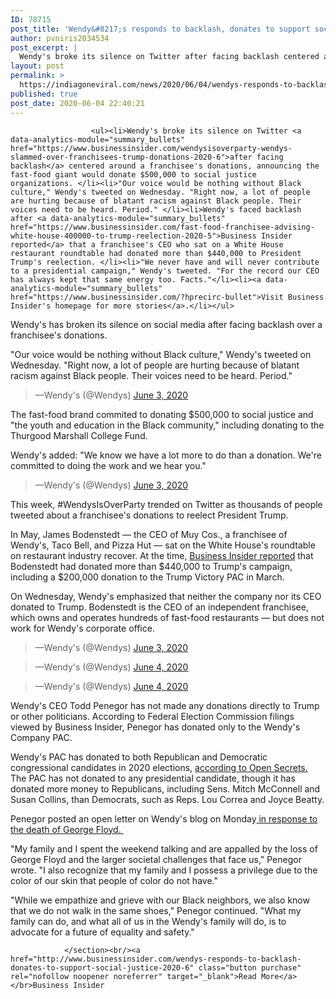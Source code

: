 ```yaml
---
ID: 78715
post_title: 'Wendy&#8217;s responds to backlash, donates to support social justice &#8211; Business Insider'
author: pvniris2034534
post_excerpt: |
  Wendy's broke its silence on Twitter after facing backlash centered around a franchisee's donations, announcing the fast-food giant would donate $500,000 to social justice organizations. "Our voice would be nothing without Black culture," Wendy's tweeted on Wednesday. "Right now, a lot of people are hurting because of blatant racism against Black people. Their voices need to&hellip;
layout: post
permalink: >
  https://indiagoneviral.com/news/2020/06/04/wendys-responds-to-backlash-donates-to-support-social-justice-business-insider/78715/pvniris2034534/
published: true
post_date: 2020-06-04 22:40:21
---
```

<section data-post-type="post" data-track-content=""><div data-piano-inline-content-wrapper="" id="piano-inline-content-wrapper">

                      <ul><li>Wendy's broke its silence on Twitter <a data-analytics-module="summary_bullets" href="https://www.businessinsider.com/wendysisoverparty-wendys-slammed-over-franchisees-trump-donations-2020-6">after facing backlash</a> centered around a franchisee's donations, announcing the fast-food giant would donate $500,000 to social justice organizations. </li><li>"Our voice would be nothing without Black culture," Wendy's tweeted on Wednesday. "Right now, a lot of people are hurting because of blatant racism against Black people. Their voices need to be heard. Period." </li><li>Wendy's faced backlash after <a data-analytics-module="summary_bullets" href="https://www.businessinsider.com/fast-food-franchisee-advising-white-house-400000-to-trump-reelection-2020-5">Business Insider reported</a> that a franchisee's CEO who sat on a White House restaurant roundtable had donated more than $440,000 to President Trump's reelection. </li><li>"We never have and will never contribute to a presidential campaign," Wendy's tweeted. "For the record our CEO has always kept that same energy too. Facts."</li><li><a data-analytics-module="summary_bullets" href="https://www.businessinsider.com/?hprecirc-bullet">Visit Business Insider's homepage for more stories</a>.</li></ul>


<p>Wendy's has broken its silence on social media after facing backlash over a franchisee's donations. </p><p>"Our voice would be nothing without Black culture," Wendy's tweeted on Wednesday. "Right now, a lot of people are hurting because of blatant racism against Black people. Their voices need to be heard. Period."</p><blockquote data-cards="" data-conversation="" data-lang="en">—Wendy's  (@Wendys) <a href="https://twitter.com/mims/statuses/1268326640972595206?ref_src=twsrc%5Etfw">June 3, 2020</a></blockquote><p>The fast-food brand commited to donating $500,000 to social justice and "the youth and education in the Black community," including donating to the Thurgood Marshall College Fund.</p><p>Wendy's added: "We know we have a lot more to do than a donation. We're committed to doing the work and we hear you."</p>



<blockquote data-cards="" data-conversation="" data-lang="en">—Wendy's  (@Wendys) <a href="https://twitter.com/mims/statuses/1268327435206111232?ref_src=twsrc%5Etfw">June 3, 2020</a></blockquote><p>This week, #WendysIsOverParty trended on Twitter as thousands of people tweeted about a franchisee's donations to reelect President Trump.</p><p>In May, James Bodenstedt — the CEO of Muy Cos., a franchisee of Wendy's, Taco Bell, and Pizza Hut — sat on the White House's roundtable on restaurant industry recover. At the time, <a data-analytics-module="body_link" href="https://www.businessinsider.com/fast-food-franchisee-advising-white-house-400000-to-trump-reelection-2020-5">Business Insider reported</a> that Bodenstedt had donated more than $440,000 to Trump's campaign, including a $200,000 donation to the Trump Victory PAC in March.</p><p>On Wednesday, Wendy's emphasized that neither the company nor its CEO donated to Trump. Bodenstedt is the CEO of an independent franchisee, which owns and operates hundreds of fast-food restaurants — but does not work for Wendy's corporate office. </p><blockquote data-cards="" data-conversation="" data-lang="en">—Wendy's  (@Wendys) <a href="https://twitter.com/mims/statuses/1268327461135269890?ref_src=twsrc%5Etfw">June 3, 2020</a></blockquote><blockquote data-cards="" data-conversation="" data-lang="en">—Wendy's  (@Wendys) <a href="https://twitter.com/mims/statuses/1268360124223172611?ref_src=twsrc%5Etfw">June 4, 2020</a></blockquote><blockquote data-cards="" data-conversation="" data-lang="en">—Wendy's  (@Wendys) <a href="https://twitter.com/mims/statuses/1268331813891694607?ref_src=twsrc%5Etfw">June 4, 2020</a></blockquote><p>Wendy's CEO Todd Penegor has not made any donations directly to Trump or other politicians. According to Federal Election Commission filings viewed by Business Insider, Penegor has donated only to the Wendy's Company PAC.</p>



<p>Wendy's PAC has donated to both Republican and Democratic congressional candidates in 2020 elections, <a data-analytics-module="body_link" data-analytics-post-depth="100" href="https://www.opensecrets.org/pacs/pacgot.php?cycle=2020&cmte=C00369090">according to Open Secrets.</a> The PAC has not donated to any presidential candidate, though it has donated more money to Republicans, including Sens. Mitch McConnell and Susan Collins, than Democrats, such as Reps. Lou Correa and Joyce Beatty.</p><p>Penegor posted an open letter on Wendy's blog on Monday<a data-analytics-module="body_link" href="https://www.squaredealblog.com/homewendys/a-special-message-from-president-and-ceo-todd-penegor"> in response to the death of George Floyd. </a></p><p>"My family and I spent the weekend talking and are appalled by the loss of George Floyd and the larger societal challenges that face us," Penegor wrote. "I also recognize that my family and I possess a privilege due to the color of our skin that people of color do not have."</p><p>"While we empathize and grieve with our Black neighbors, we also know that we do not walk in the same shoes," Penegor continued. "What my family can do, and what all of us in the Wendy's family will do, is to advocate for a future of equality and safety."</p>
                  </div>


                </section><br/><a href="http://www.businessinsider.com/wendys-responds-to-backlash-donates-to-support-social-justice-2020-6" class="button purchase" rel="nofollow noopener noreferrer" target="_blank">Read More</a></br>Business Insider